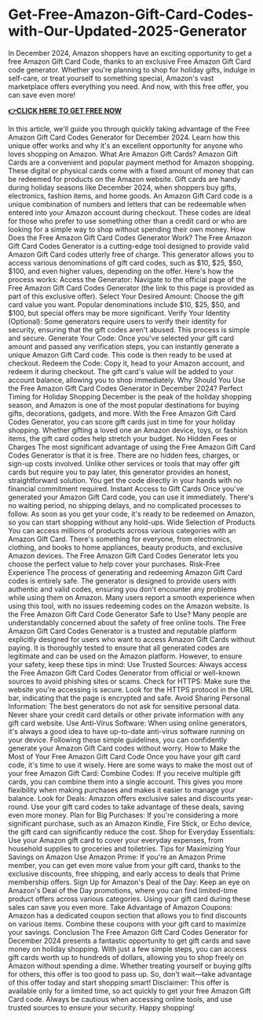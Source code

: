 # Get-Free-Amazon-Gift-Card-Codes-with-Our-Updated-2025-Generator
In December 2024, Amazon shoppers have an exciting opportunity to get a free Amazon Gift Card Code, thanks to an exclusive Free Amazon Gift Card code generator. Whether you're planning to shop for holiday gifts, indulge in self-care, or treat yourself to something special, Amazon's vast marketplace offers everything you need. And now, with this free offer, you can save even more!



**[👉CLICK HERE TO GET FREE NOW](https://usaofferzon.com/amazongiftcard)**



In this article, we'll guide you through quickly taking advantage of the Free Amazon Gift Card Codes Generator for December 2024. Learn how this unique offer works and why it's an excellent opportunity for anyone who loves shopping on Amazon.
What Are Amazon Gift Cards?
Amazon Gift Cards are a convenient and popular payment method for Amazon shopping. These digital or physical cards come with a fixed amount of money that can be redeemed for products on the Amazon website. Gift cards are handy during holiday seasons like December 2024, when shoppers buy gifts, electronics, fashion items, and home goods.
An Amazon Gift Card code is a unique combination of numbers and letters that can be redeemable when entered into your Amazon account during checkout. These codes are ideal for those who prefer to use something other than a credit card or who are looking for a simple way to shop without spending their own money.
How Does the Free Amazon Gift Card Codes Generator Work?
The Free Amazon Gift Card Codes Generator is a cutting-edge tool designed to provide valid Amazon Gift Card codes utterly free of charge. This generator allows you to access various denominations of gift card codes, such as $10, $25, $50, $100, and even higher values, depending on the offer.
Here's how the process works:
Access the Generator: Navigate to the official page of the Free Amazon Gift Card Codes Generator (the link to this page is provided as part of this exclusive offer).
Select Your Desired Amount: Choose the gift card value you want. Popular denominations include $10, $25, $50, and $100, but special offers may be more significant.
Verify Your Identity (Optional): Some generators require users to verify their identity for security, ensuring that the gift codes aren't abused. This process is simple and secure.
Generate Your Code: Once you've selected your gift card amount and passed any verification steps, you can instantly generate a unique Amazon Gift Card code. This code is then ready to be used at checkout.
Redeem the Code: Copy it, head to your Amazon account, and redeem it during checkout. The gift card's value will be added to your account balance, allowing you to shop immediately.
Why Should You Use the Free Amazon Gift Card Codes Generator in December 2024?
Perfect Timing for Holiday Shopping
December is the peak of the holiday shopping season, and Amazon is one of the most popular destinations for buying gifts, decorations, gadgets, and more. With the Free Amazon Gift Card Codes Generator, you can score gift cards just in time for your holiday shopping. Whether gifting a loved one an Amazon device, toys, or fashion items, the gift card codes help stretch your budget.
No Hidden Fees or Charges
The most significant advantage of using the Free Amazon Gift Card Codes Generator is that it is free. There are no hidden fees, charges, or sign-up costs involved. Unlike other services or tools that may offer gift cards but require you to pay later, this generator provides an honest, straightforward solution. You get the code directly in your hands with no financial commitment required.
Instant Access to Gift Cards
Once you've generated your Amazon Gift Card code, you can use it immediately. There's no waiting period, no shipping delays, and no complicated processes to follow. As soon as you get your code, it's ready to be redeemed on Amazon, so you can start shopping without any hold-ups.
Wide Selection of Products
You can access millions of products across various categories with an Amazon Gift Card. There's something for everyone, from electronics, clothing, and books to home appliances, beauty products, and exclusive Amazon devices. The Free Amazon Gift Card Codes Generator lets you choose the perfect value to help cover your purchases.
Risk-Free Experience
The process of generating and redeeming Amazon Gift Card codes is entirely safe. The generator is designed to provide users with authentic and valid codes, ensuring you don't encounter any problems while using them on Amazon. Many users report a smooth experience when using this tool, with no issues redeeming codes on the Amazon website.
Is the Free Amazon Gift Card Code Generator Safe to Use?
Many people are understandably concerned about the safety of free online tools. The Free Amazon Gift Card Codes Generator is a trusted and reputable platform explicitly designed for users who want to access Amazon Gift Cards without paying. It is thoroughly tested to ensure that all generated codes are legitimate and can be used on the Amazon platform.
However, to ensure your safety, keep these tips in mind:
Use Trusted Sources: Always access the Free Amazon Gift Card Codes Generator from official or well-known sources to avoid phishing sites or scams.
Check for HTTPS: Make sure the website you're accessing is secure. Look for the HTTPS protocol in the URL bar, indicating that the page is encrypted and safe.
Avoid Sharing Personal Information: The best generators do not ask for sensitive personal data. Never share your credit card details or other private information with any gift card website.
Use Anti-Virus Software: When using online generators, it's always a good idea to have up-to-date anti-virus software running on your device.
Following these simple guidelines, you can confidently generate your Amazon Gift Card codes without worry.
How to Make the Most of Your Free Amazon Gift Card Code
Once you have your gift card code, it's time to use it wisely. Here are some ways to make the most out of your free Amazon Gift Card:
Combine Codes: If you receive multiple gift cards, you can combine them into a single account. This gives you more flexibility when making purchases and makes it easier to manage your balance.
Look for Deals: Amazon offers exclusive sales and discounts year-round. Use your gift card codes to take advantage of these deals, saving even more money.
Plan for Big Purchases: If you're considering a more significant purchase, such as an Amazon Kindle, Fire Stick, or Echo device, the gift card can significantly reduce the cost.
Shop for Everyday Essentials: Use your Amazon gift card to cover your everyday expenses, from household supplies to groceries and toiletries.
Tips for Maximizing Your Savings on Amazon
Use Amazon Prime: If you're an Amazon Prime member, you can get even more value from your gift card, thanks to the exclusive discounts, free shipping, and early access to deals that Prime membership offers.
Sign Up for Amazon's Deal of the Day: Keep an eye on Amazon's Deal of the Day promotions, where you can find limited-time product offers across various categories. Using your gift card during these sales can save you even more.
Take Advantage of Amazon Coupons: Amazon has a dedicated coupon section that allows you to find discounts on various items. Combine these coupons with your gift card to maximize your savings.
Conclusion
The Free Amazon Gift Card Codes Generator for December 2024 presents a fantastic opportunity to get gift cards and save money on holiday shopping. With just a few simple steps, you can access gift cards worth up to hundreds of dollars, allowing you to shop freely on Amazon without spending a dime. Whether treating yourself or buying gifts for others, this offer is too good to pass up. So, don't wait—take advantage of this offer today and start shopping smart!
Disclaimer: This offer is available only for a limited time, so act quickly to get your free Amazon Gift Card code. Always be cautious when accessing online tools, and use trusted sources to ensure your security. Happy shopping!
